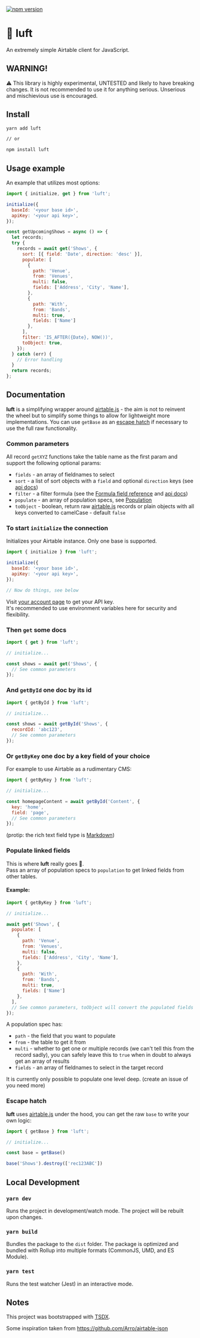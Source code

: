 [![npm version](https://img.shields.io/npm/v/luft)](https://www.npmjs.com/package/luft)

# 💨 luft

An extremely simple Airtable client for JavaScript.

## WARNING!

⚠️ This library is highly experimental, UNTESTED and likely to have breaking changes. It is not recommended to use it for anything serious. Unserious and mischievious use is encouraged.

## Install

```.sh
yarn add luft

// or

npm install luft
```

## Usage example

An example that utilizes most options:

```.js
import { initialize, get } from 'luft';

initialize({
  baseId: '<your base id>',
  apiKey: '<your api key>',
});

const getUpcomingShows = async () => {
  let records;
  try {
    records = await get('Shows', {
      sort: [{ field: 'Date', direction: 'desc' }],
      populate: [
        {
          path: 'Venue',
          from: 'Venues',
          multi: false,
          fields: ['Address', 'City', 'Name'],
        },
        {
          path: 'With',
          from: 'Bands',
          multi: true,
          fields: ['Name']
        },
      ],
      filter: 'IS_AFTER({Date}, NOW())',
      toObject: true,
    });
  } catch (err) {
    // Error handling
  }
  return records;
};
```

## Documentation

**luft** is a simplifying wrapper around [airtable.js](https://github.com/airtable/airtable.js/) - the aim is not to reinvent the wheel but to simplify some things to allow for lightweight more implementations. You can use `getBase` as an [escape hatch](#escape-hatch) if necessary to use the full raw functionality.

### Common parameters

All record `getXYZ` functions take the table name as the first param and support the following optional params:

- `fields` - an array of fieldnames to select
- `sort` - a list of sort objects with a `field` and optional `direction` keys (see [api docs](https://airtable.com/api))
- `filter` - a filter formula (see the [Formula field reference](https://support.airtable.com/hc/en-us/articles/203255215-Formula-Field-Reference) and [api docs](https://airtable.com/api))
- `populate` - an array of population specs, see [Population](#populate-linked-fields)
- `toObject` - boolean, return raw [airtable.js](https://github.com/airtable/airtable.js/) records or plain objects with all keys converted to camelCase - default `false`

### To start `initialize` the connection

Initializes your Airtable instance. Only one base is supported.

```.js
import { initialize } from 'luft';

initialize({
  baseId: '<your base id>',
  apiKey: '<your api key>',
});

// Now do things, see below
```

Visit [your account page](https://airtable.com/account) to get your API key.  
It's recommended to use environment variables here for security and flexibility.

### Then `get` some docs

```.js
import { get } from 'luft';

// initialize...

const shows = await get('Shows', {
  // See common parameters
});
```

### And `getById` one doc by its id

```.js
import { getById } from 'luft';

// initialize...

const shows = await getById('Shows', {
  recordId: 'abc123',
  // See common parameters
});

```

### Or `getByKey` one doc by a key field of your choice

For example to use Airtable as a rudimentary CMS:

```.js
import { getByKey } from 'luft';

// initialize...

const homepageContent = await getById('Content', {
  key: 'home',
  field: 'page',
  // See common parameters
});
```

(protip: the rich text field type is [Markdown](https://support.airtable.com/hc/en-us/articles/360043256713-Markdown-rich-text-output-in-the-API))

### Populate linked fields

This is where **luft** really goes 💨.  
Pass an array of population specs to `population` to get linked fields from other tables.

#### Example:

```.js
import { getByKey } from 'luft';

// initialize...

await get('Shows', {
  populate: [
    {
      path: 'Venue',
      from: 'Venues',
      multi: false,
      fields: ['Address', 'City', 'Name'],
    },
    {
      path: 'With',
      from: 'Bands',
      multi: true,
      fields: ['Name']
    },
  ],
  // See common parameters, toObject will convert the populated fields as well
});
```

A population spec has:

- `path` - the field that you want to populate
- `from` - the table to get it from
- `multi` - whether to get one or multiple records (we can't tell this from the record sadly), you can safely leave this to `true` when in doubt to always get an array of results
- `fields` - an array of fieldnames to select in the target record

It is currently only possible to populate one level deep. (create an issue of you need more)

### Escape hatch

**luft** uses [airtable.js](https://github.com/airtable/airtable.js/) under the hood, you can get the raw `base` to write your own logic:

```.js
import { getBase } from 'luft';

// initialize...

const base = getBase()

base('Shows').destroy(['rec123ABC'])
```

## Local Development

### `yarn dev`

Runs the project in development/watch mode. The project will be rebuilt upon changes.

### `yarn build`

Bundles the package to the `dist` folder.
The package is optimized and bundled with Rollup into multiple formats (CommonJS, UMD, and ES Module).

### `yarn test`

Runs the test watcher (Jest) in an interactive mode.

## Notes

This project was bootstrapped with [TSDX](https://github.com/jaredpalmer/tsdx).

Some inspiration taken from https://github.com/Arro/airtable-json
